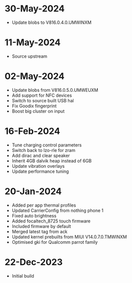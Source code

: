 # 30-May-2024
- Update blobs to V816.0.4.0.UMWINXM

# 11-May-2024
- Source upstream

# 02-May-2024
- Update blobs from V816.0.5.0.UMWEUXM
- Add support for NFC devices
- Switch to source built USB hal
- Fix Goodix fingerprint
- Boost big cluster on input

# 16-Feb-2024
- Tune charging control parameters
- Switch back to lzo-rle for zram
- Add dirac and clear speaker
- Inherit 4GB dalvik heap instead of 6GB
- Update vibration overlays
- Update performance tuning

# 20-Jan-2024
- Added per app thermal profiles
- Updated CarrierConfig from nothing phone 1
- Fixed auto brightness
- Added focaltech_8725 touch firmware
- Included firmware by default
- Merged latest tag from ack
- Updated kernel prebuilts from MIUI V14.0.7.0.TMWINXM
- Optimised gki for Qualcomm parrot family

# 22-Dec-2023
- Initial build

